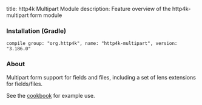 title: http4k Multipart Module
description: Feature overview of the http4k-multipart form module

### Installation (Gradle)
```compile group: "org.http4k", name: "http4k-multipart", version: "3.186.0"```

### About

Multipart form support for fields and files, including a set of lens extensions for fields/files.

See the [cookbook](/cookbook/multipart_forms/) for example use.
